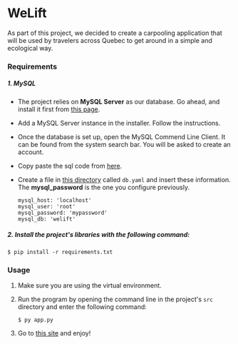 # WeLift

As part of this project, we decided to create a carpooling application that will be used by travelers across Quebec to get around in a simple and ecological way.

### Requirements

##### 1. MySQL

- The project relies on **MySQL Server** as our database. Go ahead, and install it first from [this page](https://dev.mysql.com/downloads/installer/).

- Add a MySQL Server instance in the installer. Follow the instructions.

- Once the database is set up, open the MySQL Commend Line Client. It can be found from the system search bar. You will be asked to create an account.

- Copy paste the sql code from [here](src/domain/server/welift_db.sql).

- Create a file in [this directory](src/domain/server) called ```db.yaml``` and insert these information. The **mysql_password** is the one you configure previously.

  ```
  mysql_host: 'localhost'
  mysql_user: 'root'
  mysql_password: 'mypassword'
  mysql_db: 'welift'
  ```

##### 2. Install the project's libraries with the following command:

```
$ pip install -r requirements.txt
```

### Usage

1. Make sure you are using the virtual environment.

2. Run the program by opening the command line in the project's ```src``` directory and enter the following command:

   ```
   $ py app.py
   ```

3. Go to [this site](http://localhost:5000/home) and enjoy!